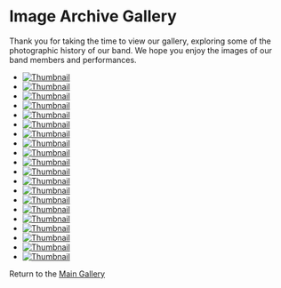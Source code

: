 [//]: # (This file is managed by the update_image_archive_list.yml GitHub Action. Changes will be overwritten.)
# Image Archive Gallery

Thank you for taking the time to view our gallery, exploring some of the photographic history of our band. We hope you enjoy the images of our band members and performances.

- [![Thumbnail](assets/images/thumbs/01.jpg)](assets/images/fulls/01.jpg)
- [![Thumbnail](assets/images/thumbs/02.jpg)](assets/images/fulls/02.jpg)
- [![Thumbnail](assets/images/thumbs/03.jpg)](assets/images/fulls/03.jpg)
- [![Thumbnail](assets/images/thumbs/04.jpg)](assets/images/fulls/04.jpg)
- [![Thumbnail](assets/images/thumbs/05.jpg)](assets/images/fulls/05.jpg)
- [![Thumbnail](assets/images/thumbs/06.jpg)](assets/images/fulls/06.jpg)
- [![Thumbnail](assets/images/thumbs/07.jpg)](assets/images/fulls/07.jpg)
- [![Thumbnail](assets/images/thumbs/08.jpg)](assets/images/fulls/08.jpg)
- [![Thumbnail](assets/images/thumbs/09.jpg)](assets/images/fulls/09.jpg)
- [![Thumbnail](assets/images/thumbs/10.jpg)](assets/images/fulls/10.jpg)
- [![Thumbnail](assets/images/thumbs/11.jpg)](assets/images/fulls/11.jpg)
- [![Thumbnail](assets/images/thumbs/12.jpg)](assets/images/fulls/12.jpg)
- [![Thumbnail](assets/images/thumbs/13.jpg)](assets/images/fulls/13.jpg)
- [![Thumbnail](assets/images/thumbs/14.jpg)](assets/images/fulls/14.jpg)
- [![Thumbnail](assets/images/thumbs/15.jpg)](assets/images/fulls/15.jpg)
- [![Thumbnail](assets/images/thumbs/16.jpg)](assets/images/fulls/16.jpg)
- [![Thumbnail](assets/images/thumbs/17.jpg)](assets/images/fulls/17.jpg)
- [![Thumbnail](assets/images/thumbs/18.jpg)](assets/images/fulls/18.jpg)
- [![Thumbnail](assets/images/thumbs/19.jpg)](assets/images/fulls/19.jpg)
- [![Thumbnail](assets/images/thumbs/20.jpg)](assets/images/fulls/20.jpg)

Return to the [Main Gallery](https://efpb.org)

